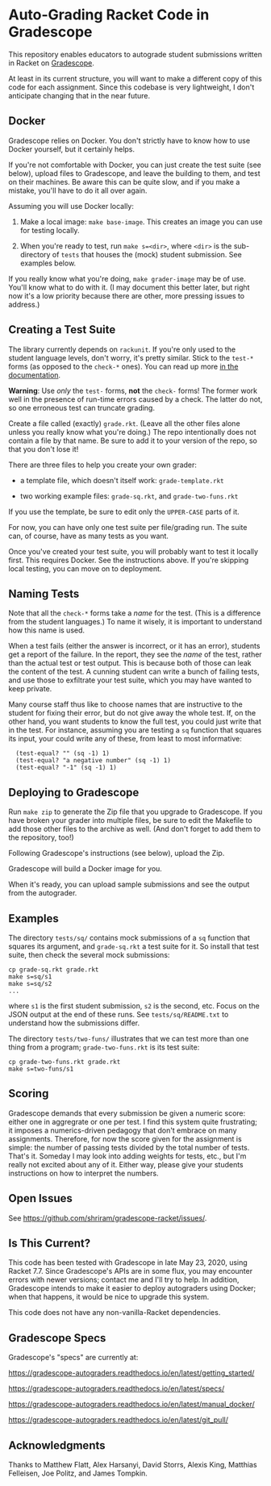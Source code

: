 # Auto-Grading Racket Code in Gradescope

This repository enables educators to autograde student submissions
written in Racket on [Gradescope](https://www.gradescope.com/).

At least in its current structure, you will want to make a different
copy of this code for each assignment. Since this codebase is very
lightweight, I don't anticipate changing that in the near future.

## Docker

Gradescope relies on Docker. You don't strictly have to know how to
use Docker yourself, but it certainly helps.

If you're not comfortable with Docker, you can just create the test
suite (see below), upload files to Gradescope, and leave the building
to them, and test on their machines. Be aware this can be quite slow,
and if you make a mistake, you'll have to do it all over again.

Assuming you will use Docker locally:

1. Make a local image: `make base-image`. This creates an image you
can use for testing locally.

2. When you're ready to test, run `make s=<dir>`, where `<dir>` is the
sub-directory of `tests` that houses the (mock) student
submission. See examples below.

If you really know what you're doing, `make grader-image` may be of
use. You'll know what to do with it. (I may document this better
later, but right now it's a low priority because there are other, more
pressing issues to address.)

## Creating a Test Suite

The library currently depends on `rackunit`. If you're only used to
the student language levels, don't worry, it's pretty similar. Stick
to the `test-*` forms (as opposed to the `check-*` ones). You can read
up more
[in the documentation](https://docs.racket-lang.org/rackunit/api.html).

**Warning**: Use _only_ the `test-` forms, **not** the `check-` forms!
The former work well in the presence of run-time errors caused by a
check. The latter do not, so one erroneous test can truncate grading.

Create a file called (exactly) `grade.rkt`. (Leave all the other files
alone unless you really know what you're doing.) The repo
intentionally does not contain a file by that name. Be sure to add it
to your version of the repo, so that you don't lose it!

There are three files to help you create your own grader:

- a template file, which doesn't itself work: `grade-template.rkt`

- two working example files: `grade-sq.rkt`, and `grade-two-funs.rkt`

If you use the template, be sure to edit only the `UPPER-CASE` parts
of it.

For now, you can have only one test suite per file/grading run. The
suite can, of course, have as many tests as you want.

Once you've created your test suite, you will probably want to test it
locally first. This requires Docker. See the instructions above. If
you're skipping local testing, you can move on to deployment.

## Naming Tests

Note that all the `check-*` forms take a *name* for the test. (This is
a difference from the student languages.) To name it wisely, it is
important to understand how this name is used.

When a test fails (either the answer is incorrect, or it has an
error), students get a report of the failure. In the report, they see
the _name_ of the test, rather than the actual test or test
output. This is because both of those can leak the content of the
test. A cunning student can write a bunch of failing tests, and use
those to exfiltrate your test suite, which you may have wanted to keep
private.

Many course staff thus like to choose names that are instructive
to the student for fixing their error, but do not give away the whole
test. If, on the other hand, you want students to know the full test,
you could just write that in the test. For instance, assuming you are
testing a `sq` function that squares its input, your could write any
of these, from least to most informative:
```
  (test-equal? "" (sq -1) 1)
  (test-equal? "a negative number" (sq -1) 1)
  (test-equal? "-1" (sq -1) 1)
```

## Deploying to Gradescope

Run `make zip` to generate the Zip file that you upgrade to
Gradescope. If you have broken your grader into multiple files, be
sure to edit the Makefile to add those other files to the archive as
well. (And don't forget to add them to the repository, too!)

Following Gradescope's instructions (see below), upload the Zip.

Gradescope will build a Docker image for you.

When it's ready, you can upload sample submissions and see the output
from the autograder.

## Examples

The directory `tests/sq/` contains mock submissions of a `sq` function
that squares its argument, and `grade-sq.rkt` a test suite for it. So
install that test suite, then check the several mock submissions:
```
cp grade-sq.rkt grade.rkt
make s=sq/s1
make s=sq/s2
...
```
where `s1` is the first student submission, `s2` is the second,
etc. Focus on the JSON output at the end of these runs. See
`tests/sq/README.txt` to understand how the submissions differ.

The directory `tests/two-funs/` illustrates that we can test more than
one thing from a program; `grade-two-funs.rkt` is its test suite:
```
cp grade-two-funs.rkt grade.rkt
make s=two-funs/s1
```

## Scoring

Gradescope demands that every submission be given a numeric score:
either one in aggregrate or one per test. I find this system quite
frustrating; it imposes a numerics-driven pedagogy that don't embrace
on many assignments. Therefore, for now the score given for the
assignment is simple: the number of passing tests divided by the total
number of tests. That's it. Someday I may look into adding weights for
tests, etc., but I'm really not excited about any of it. Either way,
please give your students instructions on how to interpret the numbers.

## Open Issues

See <https://github.com/shriram/gradescope-racket/issues/>.

## Is This Current?

This code has been tested with Gradescope in late May 23, 2020, using
Racket 7.7. Since Gradescope's APIs are in some flux, you may
encounter errors with newer versions; contact me and I'll try to
help. In addition, Gradescope intends to make it easier to deploy
autograders using Docker; when that happens, it would be nice to
upgrade this system.

This code does not have any non-vanilla-Racket dependencies.

## Gradescope Specs

Gradescope's "specs" are currently at:

<https://gradescope-autograders.readthedocs.io/en/latest/getting_started/>

<https://gradescope-autograders.readthedocs.io/en/latest/specs/>

<https://gradescope-autograders.readthedocs.io/en/latest/manual_docker/>

<https://gradescope-autograders.readthedocs.io/en/latest/git_pull/>

## Acknowledgments

Thanks to Matthew Flatt, Alex Harsanyi, David Storrs, Alexis King,
Matthias Felleisen, Joe Politz, and James Tompkin.

